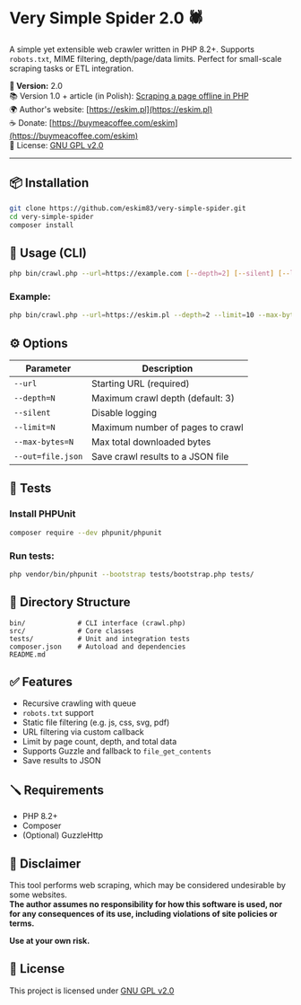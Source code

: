# Very Simple Spider 2.0 🕷️

A simple yet extensible web crawler written in PHP 8.2+. Supports `robots.txt`, MIME filtering, depth/page/data limits. Perfect for small-scale scraping tasks or ETL integration.

**🔖 Version:** 2.0  
📚 Version 1.0 + article (in Polish): [Scraping a page offline in PHP](https://eskim.pl/pobieranie-strony-offline-w-php/)  
🌍 Author's website: [https://eskim.pl](https://eskim.pl)  
☕ Donate: [https://buymeacoffee.com/eskim](https://buymeacoffee.com/eskim)  
📜 License: [GNU GPL v2.0](https://www.gnu.org/licenses/gpl-2.0.html)

---

## 📦 Installation

```bash
git clone https://github.com/eskim83/very-simple-spider.git
cd very-simple-spider
composer install
```

## 🚀 Usage (CLI)

```bash
php bin/crawl.php --url=https://example.com [--depth=2] [--silent] [--limit=100] [--max-bytes=500000] [--out=result.json]
```

### Example:
```bash
php bin/crawl.php --url=https://eskim.pl --depth=2 --limit=10 --max-bytes=200000 --out=eskim.json
```

## ⚙️ Options

| Parameter       | Description                                  |
|-----------------|----------------------------------------------|
| `--url`         | Starting URL (required)                      |
| `--depth=N`     | Maximum crawl depth (default: 3)             |
| `--silent`      | Disable logging                              |
| `--limit=N`     | Maximum number of pages to crawl             |
| `--max-bytes=N` | Max total downloaded bytes                   |
| `--out=file.json` | Save crawl results to a JSON file          |

## 🧪 Tests

### Install PHPUnit
```bash
composer require --dev phpunit/phpunit
```

### Run tests:
```bash
php vendor/bin/phpunit --bootstrap tests/bootstrap.php tests/
```

## 📁 Directory Structure

```
bin/             # CLI interface (crawl.php)
src/             # Core classes
tests/           # Unit and integration tests
composer.json    # Autoload and dependencies
README.md
```

## ✅ Features

- Recursive crawling with queue
- `robots.txt` support
- Static file filtering (e.g. js, css, svg, pdf)
- URL filtering via custom callback
- Limit by page count, depth, and total data
- Supports Guzzle and fallback to `file_get_contents`
- Save results to JSON

## 🪛 Requirements

- PHP 8.2+
- Composer
- (Optional) GuzzleHttp

## 🛑 Disclaimer

This tool performs web scraping, which may be considered undesirable by some websites.  
**The author assumes no responsibility for how this software is used, nor for any consequences of its use, including violations of site policies or terms.**

**Use at your own risk.**

## 📝 License

This project is licensed under [GNU GPL v2.0](https://www.gnu.org/licenses/gpl-2.0.html)
